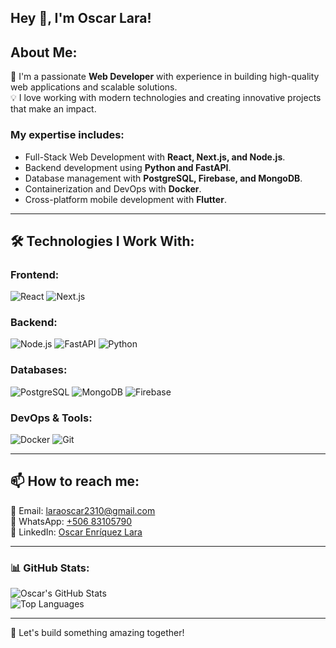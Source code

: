 ## Hey 👋, I'm Oscar Lara!  

## About Me:

🚀 I'm a passionate **Web Developer** with experience in building high-quality web applications and scalable solutions.  
💡 I love working with modern technologies and creating innovative projects that make an impact.  

### My expertise includes:
- Full-Stack Web Development with **React, Next.js, and Node.js**.  
- Backend development using **Python and FastAPI**.  
- Database management with **PostgreSQL, Firebase, and MongoDB**.  
- Containerization and DevOps with **Docker**.  
- Cross-platform mobile development with **Flutter**.  

---

## 🛠️ Technologies I Work With:

### Frontend:
![React](https://img.shields.io/badge/React-61DAFB?style=for-the-badge&logo=react&logoColor=white)
![Next.js](https://img.shields.io/badge/Next.js-000000?style=for-the-badge&logo=next.js&logoColor=white)

### Backend:
![Node.js](https://img.shields.io/badge/Node.js-43853D?style=for-the-badge&logo=node.js&logoColor=white)
![FastAPI](https://img.shields.io/badge/FastAPI-009688?style=for-the-badge&logo=fastapi&logoColor=white)
![Python](https://img.shields.io/badge/Python-3776AB?style=for-the-badge&logo=python&logoColor=white)

### Databases:
![PostgreSQL](https://img.shields.io/badge/PostgreSQL-316192?style=for-the-badge&logo=postgresql&logoColor=white)
![MongoDB](https://img.shields.io/badge/MongoDB-47A248?style=for-the-badge&logo=mongodb&logoColor=white)
![Firebase](https://img.shields.io/badge/Firebase-FFCA28?style=for-the-badge&logo=firebase&logoColor=white)

### DevOps & Tools:
![Docker](https://img.shields.io/badge/Docker-2496ED?style=for-the-badge&logo=docker&logoColor=white)
![Git](https://img.shields.io/badge/Git-F05032?style=for-the-badge&logo=git&logoColor=white)

---

## 📫 How to reach me:

📧 Email: laraoscar2310@gmail.com  
📱 WhatsApp: [+506 83105790](https://wa.me/50683105790)  
💼 LinkedIn: [Oscar Enríquez Lara](https://www.linkedin.com/in/oscar-enríquez-lara-69706426a/)  

---

### 📊 GitHub Stats:

![Oscar's GitHub Stats](https://github-readme-stats.vercel.app/api?username=LSCAR23&show_icons=true&theme=tokyonight)  
![Top Languages](https://github-readme-stats.vercel.app/api/top-langs/?username=LSCAR23&layout=compact&theme=tokyonight)

---


🚀 Let's build something amazing together!
